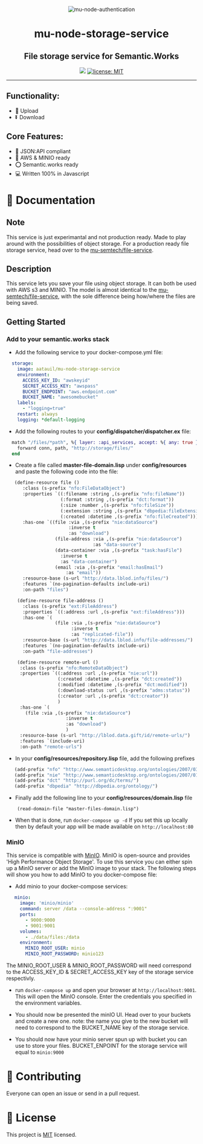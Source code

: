 <p align="center">
    <img src="https://user-images.githubusercontent.com/52280338/136693162-249a4553-430b-40d5-9d7f-7f5e59a53236.png" alt="mu-node-authentication" />
</p>
<h1 align="center">mu-node-storage-service</h1>
<h2 align="center">File storage service for Semantic.Works</h2>

<p align="center">
  <img src="https://img.shields.io/badge/version-1.0.0-blue.svg?cacheSeconds=2592000" />
  <a href="LICENSE">
    <img src="https://img.shields.io/badge/license-MIT-yellow.svg" alt="license: MIT" />
  </a>
  </a>
</p>

---

## Functionality:

- 📂 Upload
- ⏬ Download

## Core Features:

- :page_with_curl: JSON:API compliant
- 🌴 AWS & MINIO ready
- :o: Semantic.works ready
- :computer: Written 100% in Javascript

# :open_book: Documentation

## Note
This service is just experimantal and not production ready. Made to play around with the possibilities of object storage. For a production ready file storage service, head over to the [mu-semtech/file-service](https://github.com/mu-semtech/file-service).

## Description
This service lets you save your file using object storage. It can both be used with AWS s3 and MINIO. The model is almost identical to the [mu-semtech/file-service](https://github.com/mu-semtech/file-service), with the sole difference being how/where the files are being saved. 

## Getting Started

### Add to your semantic.works stack
- Add the following service to your docker-compose.yml file: 
```yml
  storage: 
    image: aatauil/mu-node-storage-service
    environment:
      ACCESS_KEY_ID: "awskeyid"
      SECRET_ACCESS_KEY: "awspass"
      BUCKET_ENDPOINT: "aws.endpoint.com"
      BUCKET_NAME: "awesomebucket"
    labels:
      - "logging=true"
    restart: always
    logging: *default-logging
```
- Add the following routes to your **config/dispatcher/dispatcher.ex** file: 
```elixir
  match "/files/*path", %{ layer: :api_services, accept: %{ any: true } } do
    forward conn, path, "http://storage/files/"
  end
```
- Create a file called **master-file-domain.lisp** under **config/resources** and paste the following code into the file:
```lisp
   (define-resource file ()
      :class (s-prefix "nfo:FileDataObject")
      :properties `((:filename :string ,(s-prefix "nfo:fileName"))
                    (:format :string ,(s-prefix "dct:format"))
                    (:size :number ,(s-prefix "nfo:fileSize"))
                    (:extension :string ,(s-prefix "dbpedia:fileExtension"))
                    (:created :datetime ,(s-prefix "nfo:fileCreated")))
      :has-one `((file :via ,(s-prefix "nie:dataSource")
                       :inverse t
                       :as "download")
                  (file-address :via ,(s-prefix "nie:dataSource")
                                :as "data-source")
                  (data-container :via ,(s-prefix "task:hasFile")
                    :inverse t
                    :as "data-container")
                  (email :via ,(s-prefix "email:hasEmail")
                      :as "email"))
      :resource-base (s-url "http://data.lblod.info/files/")
      :features `(no-pagination-defaults include-uri)
      :on-path "files")

    (define-resource file-address ()
      :class (s-prefix "ext:FileAddress")
      :properties `((:address :url ,(s-prefix "ext:fileAddress")))
      :has-one `(
                  (file :via ,(s-prefix "nie:dataSource")
                        :inverse t
                        :as "replicated-file"))
      :resource-base (s-url "http://data.lblod.info/file-addresses/")
      :features `(no-pagination-defaults include-uri)
      :on-path "file-addresses")

    (define-resource remote-url ()
     :class (s-prefix "nfo:RemoteDataObject")
     :properties `((:address :url ,(s-prefix "nie:url"))
                   (:created :datetime ,(s-prefix "dct:created"))
                   (:modified :datetime ,(s-prefix "dct:modified"))
                   (:download-status :url ,(s-prefix "adms:status"))
                   (:creator :url ,(s-prefix "dct:creator"))
                   )
     :has-one `(
       (file :via ,(s-prefix "nie:dataSource")
                      :inverse t
                      :as "download")
                      )
     :resource-base (s-url "http://lblod.data.gift/id/remote-urls/")
     :features `(include-uri)
     :on-path "remote-urls")
```
- In your **config/resources/repository.lisp** file, add the following prefixes
 ```lisp
    (add-prefix "nfo" "http://www.semanticdesktop.org/ontologies/2007/03/22/nfo#")
    (add-prefix "nie" "http://www.semanticdesktop.org/ontologies/2007/01/19/nie#")
    (add-prefix "dct" "http://purl.org/dc/terms/")
    (add-prefix "dbpedia" "http://dbpedia.org/ontology/")
```

- Finally add the following line to your **config/resources/domain.lisp** file
```
    (read-domain-file "master-files-domain.lisp")
```
- When that is done, run `docker-compose up -d`
If you set this up locally then by default your app will be made available on `http://localhost:80`

### MinIO
This service is compatible with [MinIO](https://min.io/). MinIO is open-source and provides 'High Performance Object Storage'. To use this service you can either spin up a MinIO server or add the MinIO image to your stack. The following steps will show you how to add MinIO to you docker-compose file:

- Add minio to your docker-compose services:
 ```yml
    minio:
      image: 'minio/minio'
      command: server /data --console-address ":9001"
      ports:
        - 9000:9000
        - 9001:9001 
      volumes:
        - ./data/files:/data
      environment:
        MINIO_ROOT_USER: minio
        MINIO_ROOT_PASSWORD: minio123
  ```
 The MINIO_ROOT_USER & MINIO_ROOT_PASSWORD will need correspond to the ACCESS_KEY_ID & SECRET_ACCESS_KEY key of the storage service respectivly. 

- run `docker-compose up` and open your browser at `http://localhost:9001`. This will open the MinIO console. Enter the credentials you specified in the environment variables.
- You should now be presented the minIO UI. Head over to your buckets and create a new one. note: the name you give to the new bucket will need to correspond to the BUCKET_NAME key of the storage service. 


- You should now have your minio server spun up with bucket you can use to store your files. BUCKET_ENPOINT for the storage service will equal to `minio:9000`

# :orange_heart: Contributing

Everyone can open an issue or send in a pull request.


# 📝 License

This project is [MIT](LICENSE) licensed.
